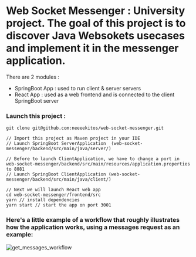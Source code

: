 # Web Socket Messenger : University project. The goal of this project is to discover Java Websokets usecases and implement it in the messenger application.

There are 2 modules :
* SpringBoot App : used to run client & server servers
* React App : used as a web frontend and is connected to the client SpringBoot server

### Launch this project :
```
git clone git@github.com:neeeekitos/web-socket-messenger.git

// Import this project as Maven project in your IDE
// Launch SpringBoot ServerApplication  (web-socket-messenger/backend/src/main/java/server/)

// Before to launch ClientApplication, we have to change a port in web-socket-messenger/backend/src/main/resources/application.properties to 8081
// Launch SpringBoot ClientApplication (web-socket-messenger/backend/src/main/java/client/)

// Next we will launch React web app 
cd web-socket-messenger/frontend/src
yarn // install dependencies
yarn start // start the app on port 3001
```
### Here's a little example of a workflow that roughly illustrates how the application works, using a messages request as an example:
![get_messages_workflow](https://drive.google.com/uc?export=view&id=1b8ANs5V_UsWakUQOYJAe90tjShYahksM)
